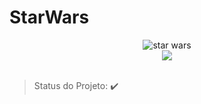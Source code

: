 # StarWars


<div align="center">
    <img alt="star wars" title="star wars" src="https://fontmeme.com/temporary/1b30e3397f1f1f7b6ad3ca1c305e1105.png" />
</div>

<div align="center">
  <img src="https://img.shields.io/static/v1?label=REACT&message=library&color=blue&style=for-the-badge&logo=REACT"/>

</div>
</br>

> Status do Projeto:  :heavy_check_mark: 
